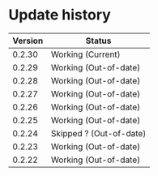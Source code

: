 # Update history

| Version  | Status |
| ------------- | ------------- |
| 0.2.30 | Working (Current) |
| 0.2.29 | Working (Out-of-date) |
| 0.2.28 | Working (Out-of-date) |
| 0.2.27 | Working (Out-of-date) |
| 0.2.26 | Working (Out-of-date) |
| 0.2.25 | Working (Out-of-date) |
| 0.2.24 | Skipped ? (Out-of-date)  |
| 0.2.23 | Working (Out-of-date) |
| 0.2.22 | Working (Out-of-date)  |
